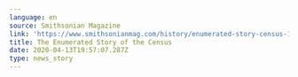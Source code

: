 ```yaml
---
language: en
source: Smithsonian Magazine
link: 'https://www.smithsonianmag.com/history/enumerated-story-census-180974648/'
title: The Enumerated Story of the Census
date: 2020-04-13T19:57:07.287Z
type: news_story
---
```


